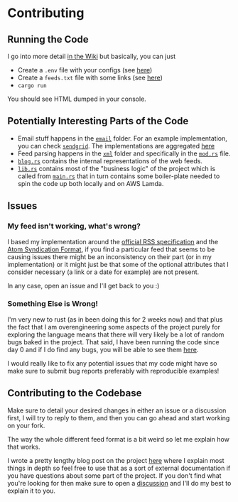 # Contributing

## Running the Code

I go into more detail 
[in the Wiki](https://github.com/AntoniosBarotsis/Rss2Email/wiki/3.-Running-the-Code) but basically,
you can just

- Create a `.env` file with your configs (see 
  [here](https://github.com/AntoniosBarotsis/Rss2Email/wiki/3.-Running-the-Code#creating-the-env-file))
- Create a `feeds.txt` file with some links (see 
  [here](https://github.com/AntoniosBarotsis/Rss2Email/wiki/3.-Running-the-Code#adding-rss-feeds))
- `cargo run`

You should see HTML dumped in your console.

## Potentially Interesting Parts of the Code

- Email stuff happens in the [`email`](./src/email/) folder. For an example implementation,
  you can check [`sendgrid`](./src/email/sendgrid.rs). The implementations are aggregated
  [here](./src/email/email_provider.rs)
- Feed parsing happens in the [`xml`](./src/xml/) folder and specifically in the
  [`mod.rs`](./src/xml/mod.rs) file.
- [`blog.rs`](./src/blog.rs) contains the internal representations of the web feeds.
- [`lib.rs`](./src/lib.rs) contains most of the "business logic" of the project which is called from
  [`main.rs`](./src/main.rs) that in turn contains some boiler-plate needed to spin the code up
  both locally and on AWS Lamda.

## Issues

### My feed isn't working, what's wrong?

I based my implementation around the
[official RSS specification](https://www.rssboard.org/rss-specification) and the
[Atom Syndication Format](https://www.rfc-editor.org/rfc/rfc4287), if you find a particular feed
that seems to be causing issues there might be an inconsistency on their part (or in my 
implementation) or it might just be that some of the optional attributes that I consider necessary
(a link or a date for example) are not present. 

In any case, open an issue and I'll get back to you :)

### Something Else is Wrong!

I'm very new to rust (as in been doing this for 2 weeks now) and that plus the fact that I am
overengineering
some aspects of the project purely for exploring the language means that there will very likely be a
lot of random bugs baked in the project. That said, I have been running the code since day 0 and if
I do find any bugs, you will be able to see them 
[here](https://github.com/AntoniosBarotsis/Rss2Email/issues?q=is%3Aopen+label%3Abug+sort%3Aupdated-desc).

I would really like to fix any potential issues that my code might have so make sure to submit bug
reports preferably with reproducible examples!

## Contributing to the Codebase

Make sure to detail your desired changes in either an issue or a discussion first, I will try to
reply to them, and then you can go ahead and start working on your fork.

The way the whole different feed format is a bit weird so let me explain how that works.

I wrote a pretty lengthy blog post on the project
[here](https://antoniosbarotsis.github.io/posts/rss2email/) where I explain most things in depth
so feel free to use that as a sort of external documentation if you have questions about some
part of the project. If you don't find what you're looking for then make sure to open a
[discussion](https://github.com/AntoniosBarotsis/Rss2Email/discussions/new) and I'll do my best
to explain it to you.
